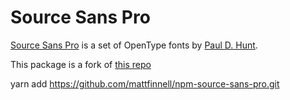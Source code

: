 # Source Sans Pro

[Source Sans Pro](https://github.com/adobe-fonts/source-sans-pro/)
is a set of OpenType fonts by
[Paul D. Hunt](mailto:opensourcefonts@adobe.com).

This package is a fork of [this repo](https://github.com/flosse/npm-source-sans-pro)

   yarn add https://github.com/mattfinnell/npm-source-sans-pro.git 
